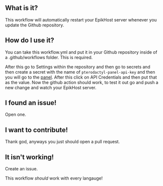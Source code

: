 ## What is it?
This workflow will automatically restart your EpikHost server whenever you update the Github repository.

## How do I use it?
You can take this workflow.yml and put it in your Github repository inside of a .github/workflows folder. This is required.

After this go to Settings within the repository and then go to secrets and then create a secret with the name of `pterodactyl-panel-api-key` and then you will go to the [panel](https://panel.epikhost.xyz). After this click on API Credentials and then put that as the value. 
Now the github action should work, to test it out go and push a new change and watch your EpikHost server.

## I found an issue!
Open one.

## I want to contribute!
Thank god, anyways you just should open a pull request.

## It isn't working!
Create an issue.

This workflow *should* work with every langauge!